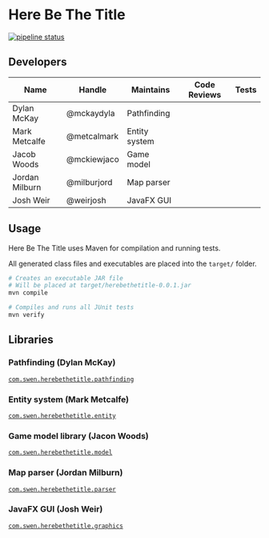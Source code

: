 # Here Be The Title

[![pipeline status](https://gitlab.ecs.vuw.ac.nz/metcalmark/swen-222-group-project/badges/master/pipeline.svg)](https://gitlab.ecs.vuw.ac.nz/metcalmark/swen-222-group-project/commits/master)

## Developers

| Name           | Handle      | Maintains     | Code Reviews | Tests |
|----------------|-------------|---------------|--------------|-------|
| Dylan McKay    | @mckaydyla  | Pathfinding   |
| Mark Metcalfe  | @metcalmark | Entity system |
| Jacob Woods    | @mckiewjaco | Game model    |
| Jordan Milburn | @milburjord | Map parser    |
| Josh Weir      | @weirjosh   | JavaFX GUI    |

## Usage

Here Be The Title uses Maven for compilation and running tests.

All generated class files and executables are placed into the `target/` folder.

```bash
# Creates an executable JAR file
# Will be placed at target/herebethetitle-0.0.1.jar
mvn compile

# Compiles and runs all JUnit tests
mvn verify
```

## Libraries

### Pathfinding (Dylan McKay)

[`com.swen.herebethetitle.pathfinding`](src/com/swen/herebethetitle/pathfinding)

<information here>

### Entity system (Mark Metcalfe)

[`com.swen.herebethetitle.entity`](src/com/swen/herebethetitle/entity)

<information here>

### Game model library (Jacon Woods)

[`com.swen.herebethetitle.model`](src/com/swen/herebethetitle/model)

<information here>

### Map parser (Jordan Milburn)

[`com.swen.herebethetitle.parser`](src/com/swen/herebethetitle/parser)

<information here>

### JavaFX GUI (Josh Weir)

[`com.swen.herebethetitle.graphics`](src/com/swen/herebethetitle/graphics)

<information here>

